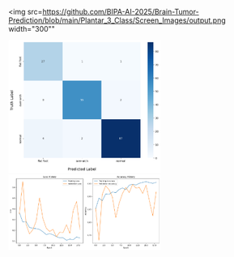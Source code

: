 <img src=https://github.com/BIPA-AI-2025/Brain-Tumor-Prediction/blob/main/Plantar_3_Class/Screen_Images/output.png width="300""

<img src="https://github.com/BIPA-AI-2025/Brain-Tumor-Prediction/blob/main/Plantar_3_Class/Screen_Images/cm20.png" width="300">

<img src="https://github.com/BIPA-AI-2025/Brain-Tumor-Prediction/blob/main/Plantar_3_Class/Screen_Images/plot_e20.png" width="300">
